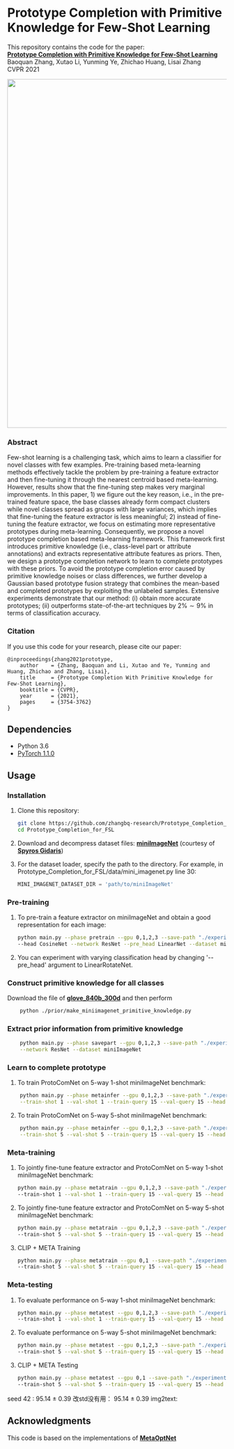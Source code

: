 # Prototype Completion with Primitive Knowledge for Few-Shot Learning
This repository contains the code for the paper:
<br>
[**Prototype Completion with Primitive Knowledge for Few-Shot Learning**](https://openaccess.thecvf.com/content/CVPR2021/papers/Zhang_Prototype_Completion_With_Primitive_Knowledge_for_Few-Shot_Learning_CVPR_2021_paper.pdf)
<br>
Baoquan Zhang, Xutao Li, Yunming Ye, Zhichao Huang, Lisai Zhang
<br>
CVPR 2021
<p align='center'>
  <img src='algorithm.png' width="800px">
</p>

### Abstract

Few-shot learning is a challenging task, which aims to learn a classifier for novel classes with few examples. Pre-training based meta-learning methods effectively tackle the problem by pre-training a feature extractor and then fine-tuning it through the nearest centroid based meta-learning. However, results show that the fine-tuning step makes very marginal improvements. In this paper, 1) we figure out the key reason, i.e., in the pre-trained feature space, the base classes already form compact clusters while novel classes spread as groups with large variances, which implies that fine-tuning the feature extractor is less meaningful; 2) instead of fine-tuning the feature extractor, we focus on estimating more representative prototypes during meta-learning. Consequently, we propose a novel prototype completion based meta-learning framework. This framework first introduces primitive knowledge (i.e., class-level part or attribute annotations) and extracts representative attribute features as priors. Then, we design a prototype completion network to learn to complete prototypes with these priors. To avoid the prototype completion error caused by primitive knowledge noises or class differences, we further develop a Gaussian based prototype fusion strategy that combines the mean-based and completed prototypes by exploiting the unlabeled samples. Extensive experiments demonstrate that our method: (i) obtain more accurate prototypes; (ii) outperforms state-of-the-art techniques by $2\% \sim 9\%$ in terms of classification accuracy.

### Citation

If you use this code for your research, please cite our paper:
```
@inproceedings{zhang2021prototype,
	author    = {Zhang, Baoquan and Li, Xutao and Ye, Yunming and Huang, Zhichao and Zhang, Lisai},
	title     = {Prototype Completion With Primitive Knowledge for Few-Shot Learning},
	booktitle = {CVPR},
	year      = {2021},
	pages     = {3754-3762}
}
```

## Dependencies
* Python 3.6
* [PyTorch 1.1.0](http://pytorch.org)

## Usage

### Installation

1. Clone this repository:
    ```bash
    git clone https://github.com/zhangbq-research/Prototype_Completion_for_FSL.git
    cd Prototype_Completion_for_FSL
    ```
2. Download and decompress dataset files: [**miniImageNet**](https://mega.nz/#!rx0wGQyS!96sFlAr6yyv-9QQPCm5OBFbOm4XSD0t-HlmGaT5GaiE) (courtesy of [**Spyros Gidaris**](https://github.com/gidariss/FewShotWithoutForgetting))

3. For the dataset loader, specify the path to the directory. For example, in Prototype_Completion_for_FSL/data/mini_imagenet.py line 30:
    ```python
    MINI_IMAGENET_DATASET_DIR = 'path/to/miniImageNet'
    ```

### Pre-training
1. To pre-train a feature extractor on miniImageNet and obtain a good representation for each image:
    ```bash
    python main.py --phase pretrain --gpu 0,1,2,3 --save-path "./experiments/meta_part_resnet12_mini" \
    --head CosineNet --network ResNet --pre_head LinearNet --dataset miniImageNet
    ```
   
2. You can experiment with varying classification head by changing '--pre_head' argument to LinearRotateNet.

### Construct primitive knowledge for all classes
Download the file of [**glove_840b_300d**](https://nlp.stanford.edu/data/glove.840B.300d.zip) and then perform
```bash
    python ./prior/make_miniimagenet_primitive_knowledge.py
```

### Extract prior information from primitive knowledge
```bash
    python main.py --phase savepart --gpu 0,1,2,3 --save-path "./experiments/meta_part_resnet12_mini" \
    --network ResNet --dataset miniImageNet
```

### Learn to complete prototype
1. To train ProtoComNet on 5-way 1-shot miniImageNet benchmark:
```bash
    python main.py --phase metainfer --gpu 0,1,2,3 --save-path "./experiments/meta_part_resnet12_mini" \
    --train-shot 1 --val-shot 1 --train-query 15 --val-query 15 --head FuseCosNet --network ResNet --dataset miniImageNet
```
2. To train ProtoComNet on 5-way 5-shot miniImageNet benchmark:
```bash
    python main.py --phase metainfer --gpu 0,1,2,3 --save-path "./experiments/meta_part_resnet12_mini" \
    --train-shot 5 --val-shot 5 --train-query 15 --val-query 15 --head FuseCosNet --network ResNet --dataset miniImageNet
```

### Meta-training
1. To jointly fine-tune feature extractor and ProtoComNet on 5-way 1-shot miniImageNet benchmark:
    ```bash
    python main.py --phase metatrain --gpu 0,1,2,3 --save-path "./experiments/meta_part_resnet12_mini" \
    --train-shot 1 --val-shot 1 --train-query 15 --val-query 15 --head FuseCosNet --network ResNet --dataset miniImageNet
    ```
2. To jointly fine-tune feature extractor and ProtoComNet on 5-way 5-shot miniImageNet benchmark:
    ```bash
    python main.py --phase metatrain --gpu 0,1,2,3 --save-path "./experiments/meta_part_resnet12_mini" \
    --train-shot 5 --val-shot 5 --train-query 15 --val-query 15 --head FuseCosNet --network ResNet --dataset miniImageNet
    ```    
3. CLIP + META Training
    ```bash
    python main.py --phase metatrain --gpu 0,1 --save-path "./experiments/my_meta_prompt_resnet50_mini" \
    --train-shot 5 --val-shot 5 --train-query 15 --val-query 15 --head Vision-Text --network CLIP --backbone ViT-B/16  --n-ctx 16 --dataset miniImageNet
   ``` 
   
### Meta-testing
1. To evaluate performance on 5-way 1-shot miniImageNet benchmark:
    ```bash
    python main.py --phase metatest --gpu 0,1,2,3 --save-path "./experiments/meta_part_resnet12_mini" \
    --train-shot 1 --val-shot 1 --train-query 15 --val-query 15 --head FuseCosNet --network ResNet --dataset miniImageNet
    ```
2. To evaluate performance on 5-way 5-shot miniImageNet benchmark:
    ```bash
    python main.py --phase metatest --gpu 0,1,2,3 --save-path "./experiments/meta_part_resnet12_mini" \
    --train-shot 5 --val-shot 5 --train-query 15 --val-query 15 --head FuseCosNet --network ResNet --dataset miniImageNet
    ```
3. CLIP + META Testing
    ```bash
    python main.py --phase metatest --gpu 0,1 --save-path "./experiments/my_meta_prompt_resnet50_mini" \
    --train-shot 5 --val-shot 5 --train-query 15 --val-query 15 --head Vision-Text --network CLIP --backbone ViT-B/16  --n-ctx 16 --dataset miniImageNet
   ```
seed  42 : 95.14 ± 0.39
改std没有用： 95.14 ± 0.39
img2text: 
## Acknowledgments

This code is based on the implementations of [**MetaOptNet**](https://github.com/kjunelee/MetaOptNet.git)
